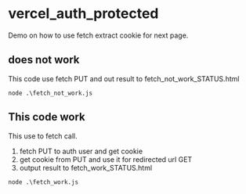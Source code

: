 # vercel_auth_protected
Demo on how to use fetch extract cookie for next page.


## does not work
This code use fetch PUT and out result to fetch_not_work_STATUS.html

```
node .\fetch_not_work.js
```

## This code work
This use to fetch call.
1. fetch PUT to auth user and get cookie
2. get cookie from PUT and use it for redirected url GET
3. output result to fetch_work_STATUS.html

```
node .\fetch_work.js
```